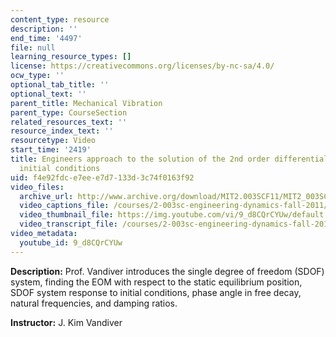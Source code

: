 ```yaml
---
content_type: resource
description: ''
end_time: '4497'
file: null
learning_resource_types: []
license: https://creativecommons.org/licenses/by-nc-sa/4.0/
ocw_type: ''
optional_tab_title: ''
optional_text: ''
parent_title: Mechanical Vibration
parent_type: CourseSection
related_resources_text: ''
resource_index_text: ''
resourcetype: Video
start_time: '2419'
title: Engineers approach to the solution of the 2nd order differential equation with
  initial conditions
uid: f4e92fdc-e7ee-e7d7-133d-3c74f0163f92
video_files:
  archive_url: http://www.archive.org/download/MIT2.003SCF11/MIT2_003SCF11_lec19_300k.mp4
  video_captions_file: /courses/2-003sc-engineering-dynamics-fall-2011/058e70fb153d5095beb8875756e05dc5_9_d8CQrCYUw.vtt
  video_thumbnail_file: https://img.youtube.com/vi/9_d8CQrCYUw/default.jpg
  video_transcript_file: /courses/2-003sc-engineering-dynamics-fall-2011/44b435f8d6dbe360ccf7a7dc9ba7b92c_9_d8CQrCYUw.pdf
video_metadata:
  youtube_id: 9_d8CQrCYUw
---
```


**Description:** Prof. Vandiver introduces the single degree of freedom (SDOF) system, finding the EOM with respect to the static equilibrium position, SDOF system response to initial conditions, phase angle in free decay, natural frequencies, and damping ratios.

**Instructor:** J. Kim Vandiver

